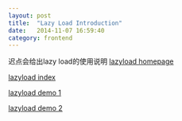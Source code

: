 ```yaml
---
layout: post
title:  "Lazy Load Introduction"
date:   2014-11-07 16:59:40
category: frontend
---
```



迟点会给出lazy load的使用说明
[lazyload homepage][lazyloadHome]

[lazyload index][lazyloadindex]

[lazyload demo 1][demo1]

[lazyload demo 2][demo2]


[lazyloadHome]:http://www.appelsiini.net/projects/lazyload
[lazyloadindex]:http://cody1991.github.io/onlineTest/lazyload/index.html
[demo1]:http://cody1991.github.io/onlineTest/lazyload/demo1.html
[demo2]:http://cody1991.github.io/onlineTest/lazyload/demo2.html
